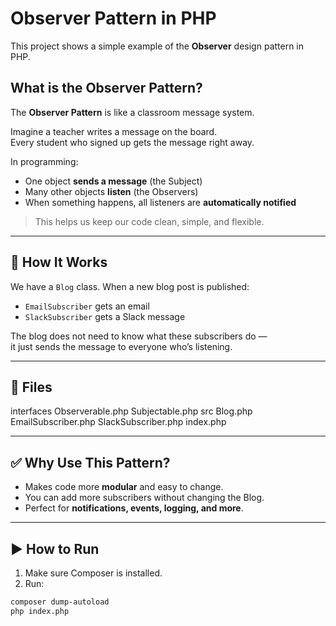 # Observer Pattern in PHP

This project shows a simple example of the **Observer** design pattern in PHP.

##  What is the Observer Pattern?

The **Observer Pattern** is like a classroom message system.

Imagine a teacher writes a message on the board.  
Every student who signed up gets the message right away.

In programming:
- One object **sends a message** (the Subject)
- Many other objects **listen** (the Observers)
- When something happens, all listeners are **automatically notified**

> This helps us keep our code clean, simple, and flexible.

---

## 🧪 How It Works

We have a `Blog` class. When a new blog post is published:
- `EmailSubscriber` gets an email
- `SlackSubscriber` gets a Slack message

The blog does not need to know what these subscribers do —  
it just sends the message to everyone who’s listening.

---

## 📂 Files

interfaces
    Observerable.php
    Subjectable.php
src
    Blog.php
    EmailSubscriber.php
    SlackSubscriber.php
index.php


---

## ✅ Why Use This Pattern?

- Makes code more **modular** and easy to change.
- You can add more subscribers without changing the Blog.
- Perfect for **notifications, events, logging, and more**.

---

## ▶️ How to Run

1. Make sure Composer is installed.
2. Run:

```bash
composer dump-autoload
php index.php
